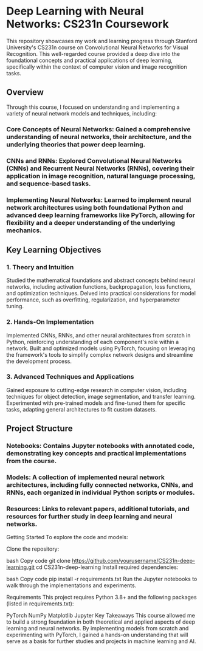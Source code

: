 # Deep Learning with Neural Networks: CS231n Coursework
This repository showcases my work and learning progress through Stanford University's CS231n course on Convolutional Neural Networks for Visual Recognition. This well-regarded course provided a deep dive into the foundational concepts and practical applications of deep learning, specifically within the context of computer vision and image recognition tasks.

## Overview
Through this course, I focused on understanding and implementing a variety of neural network models and techniques, including:

### Core Concepts of Neural Networks: Gained a comprehensive understanding of neural networks, their architecture, and the underlying theories that power deep learning.
### CNNs and RNNs: Explored Convolutional Neural Networks (CNNs) and Recurrent Neural Networks (RNNs), covering their application in image recognition, natural language processing, and sequence-based tasks.
### Implementing Neural Networks: Learned to implement neural network architectures using both foundational Python and advanced deep learning frameworks like PyTorch, allowing for flexibility and a deeper understanding of the underlying mechanics.
## Key Learning Objectives
### 1. Theory and Intuition
Studied the mathematical foundations and abstract concepts behind neural networks, including activation functions, backpropagation, loss functions, and optimization techniques.
Delved into practical considerations for model performance, such as overfitting, regularization, and hyperparameter tuning.
### 2. Hands-On Implementation
Implemented CNNs, RNNs, and other neural architectures from scratch in Python, reinforcing understanding of each component's role within a network.
Built and optimized models using PyTorch, focusing on leveraging the framework's tools to simplify complex network designs and streamline the development process.
### 3. Advanced Techniques and Applications
Gained exposure to cutting-edge research in computer vision, including techniques for object detection, image segmentation, and transfer learning.
Experimented with pre-trained models and fine-tuned them for specific tasks, adapting general architectures to fit custom datasets.
## Project Structure
### Notebooks: Contains Jupyter notebooks with annotated code, demonstrating key concepts and practical implementations from the course.
### Models: A collection of implemented neural network architectures, including fully connected networks, CNNs, and RNNs, each organized in individual Python scripts or modules.
### Resources: Links to relevant papers, additional tutorials, and resources for further study in deep learning and neural networks.
Getting Started
To explore the code and models:

Clone the repository:

bash
Copy code
git clone https://github.com/yourusername/CS231n-deep-learning.git
cd CS231n-deep-learning
Install required dependencies:

bash
Copy code
pip install -r requirements.txt
Run the Jupyter notebooks to walk through the implementations and experiments.

Requirements
This project requires Python 3.8+ and the following packages (listed in requirements.txt):

PyTorch
NumPy
Matplotlib
Jupyter
Key Takeaways
This course allowed me to build a strong foundation in both theoretical and applied aspects of deep learning and neural networks. By implementing models from scratch and experimenting with PyTorch, I gained a hands-on understanding that will serve as a basis for further studies and projects in machine learning and AI.
